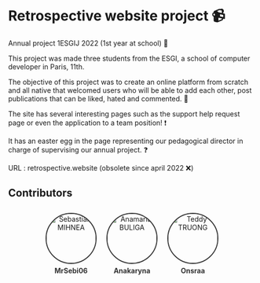 # Retrospective website project 📹
Annual project 1ESGIJ 2022 (1st year at school) 🏢

This project was made three students from the ESGI, a school of computer developer in Paris, 11th.

The objective of this project was to create an online platform from scratch and all native that welcomed users who will be able to add each other, 
post publications that can be liked, hated and commented. 🔨

The site has several interesting pages such as the support help request page or even the application to a team position! ❗️

It has an easter egg in the page representing our pedagogical director in charge of supervising our annual project. ❓

URL : retrospective.website (obsolete since april 2022 ❌) 

## Contributors

<div style="display: flex; justify-content: center; flex-wrap: nowrap">
  <div style="display: inline-block; margin: 10px; text-align: center;">
    <img src="https://avatars.githubusercontent.com/u/49305133?v=4" alt="Sebastian MIHNEA" style="width: 100px; height: 100px; border-radius: 50%; object-fit: cover; border: 2px solid #333;" />
    <a href="https://github.com/MrSebi06" target="_blank" style="display: block; margin-top: 5px; text-decoration: none; font-weight: bold; color: #333;">MrSebi06</a>
  </div>

  <div style="display: inline-block; margin: 10px; text-align: center;">
    <img src="https://avatars.githubusercontent.com/u/78374876?v=4" alt="Anamaria BULIGA" style="width: 100px; height: 100px; border-radius: 50%; object-fit: cover; border: 2px solid #333;" />
    <a href="https://github.com/Anakaryna" target="_blank" style="display: block; margin-top: 5px; text-decoration: none; font-weight: bold; color: #333;">Anakaryna</a>
  </div>

  <div style="display: inline-block; margin: 10px; text-align: center;">
    <img src="https://avatars.githubusercontent.com/u/102239127?v=4" alt="Teddy TRUONG" style="width: 100px; height: 100px; border-radius: 50%; object-fit: cover; border: 2px solid #333;" />
    <a href="https://github.com/Onsraa" target="_blank" style="display: block; margin-top: 5px; text-decoration: none; font-weight: bold; color: #333;">Onsraa</a>
  </div>

</div>

